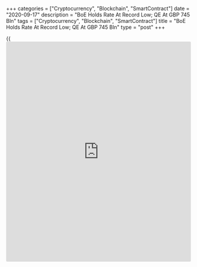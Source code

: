 +++
categories = ["Cryptocurrency", "Blockchain", "SmartContract"]
date = "2020-09-17"
description = "BoE Holds Rate At Record Low; QE At GBP 745 Bln"
tags = ["Cryptocurrency", "Blockchain", "SmartContract"]
title = "BoE Holds Rate At Record Low; QE At GBP 745 Bln"
type = "post"
+++

{{<iframe id="large-banner" src="https://www.bounty.group/#slide=2.0" width="100%" height="600" scrolling="no" style="border: 0px solid rgb(216, 221, 230); border-radius: 3px;">}}

Policymakers of the Bank of England unanimously decided to hold its
record low interest rate and quantitative easing unchanged on Thursday.

The nine-member Monetary Policy Committee unanimously voted to hold the
interest rate at 0.10 percent, as widely expected. The bank had
altogether reduced the rate by 65 basis points at two unscheduled
meetings in March.

The bank retained the size of the asset purchase programme at GBP 745
billion.

The Committee judged that the existing stance of monetary [policy](https://www.fintechee.com/policy/) remains
appropriate.

The MPC said it does not intend to tighten monetary [policy](https://www.fintechee.com/policy/) until there
is clear evidence that significant progress is being made in eliminating
spare capacity and achieving the 2 percent inflation target sustainably.

CPI inflation is expected to remain below 1 percent until early 2021,
albeit slightly higher than expected at the time of the August Report.

Policymakers noted that the outlook for the [economy][1] remains
unusually uncertain.

According to bank staff, in the third quarter of 2020, GDP would to be
around 7 percent below its 2019 fourth quarter level, but less weak than
had been expected in the August Report.

The MPC had been briefed on the BoE's plans to explore how a negative
Bank Rate could be implemented effectively, should the outlook for
inflation and output warrant it at some point during this period of low
equilibrium rates.

For comments and feedback [contact](https://www.playgroundfx.com/contact/): editorial@rtt[news](https://www.letsplayfx.com/blog/forex-news-website/).com

[Economic News][1]

 **What parts of the world are seeing the best (and worst) economic
performances lately? Click[here][2] to check out our [Econ Scorecard][2]
and find out! See up-to-the-moment [ranking](https://www.playgroundfx.com/blog/crypto-exchange-ranking/)s for the best and worst
performers in [GDP][2], [unemployment rate][3], [inflation][4] and much
more.**

   1. www.rtt[news](https://www.letsplayfx.com/blog/forex-news-website/).com/Content/EconomicNews.aspx
   2. www.rtt[news](https://www.letsplayfx.com/blog/forex-news-website/).com/economic-scorecard/world-rank/GDP/highest-performance.aspx
   3. www.rtt[news](https://www.letsplayfx.com/blog/forex-news-website/).com/economic-scorecard/world-rank/unemployment-rate/lowest-performance.aspx
   4. www.rtt[news](https://www.letsplayfx.com/blog/forex-news-website/).com/economic-scorecard/world-rank/CPI/highest-performance.aspx